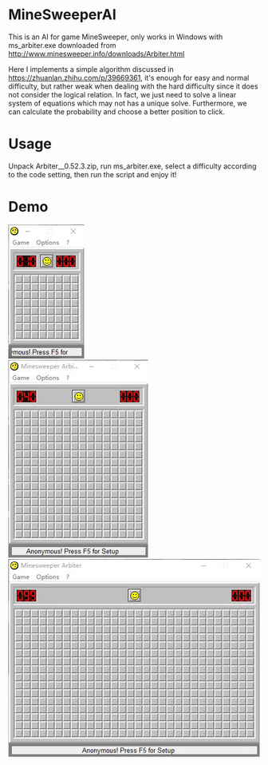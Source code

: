 # MineSweeperAI 
This is an AI for game MineSweeper, only works in Windows with ms_arbiter.exe downloaded from http://www.minesweeper.info/downloads/Arbiter.html   
  
Here I implements a simple algorithm discussed in https://zhuanlan.zhihu.com/p/39669361, it's enough for easy and normal difficulty, but rather weak when dealing with the hard difficulty since it does not consider the logical relation.
In fact, we just need to solve a linear system of equations which may not has a unique solve. Furthermore, we can calculate the probability and choose a better position to click. 
  
# Usage
Unpack Arbiter__0.52.3.zip, run ms_arbiter.exe, select a difficulty according to the code setting, then run the script and enjoy it!

# Demo  
![image](https://github.com/Cosinhs/MineSweeperAI/blob/master/demo_play/easy.gif)  
![image](https://github.com/Cosinhs/MineSweeperAI/blob/master/demo_play/normal.gif)  
![image](https://github.com/Cosinhs/MineSweeperAI/blob/master/demo_play/hard.gif)  
